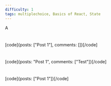 ```yaml
---
difficulty: 1
tags: multiplechoice, Basics of React, State
---
```


A

#

[code]{posts: ["Post 1"], comments: []}[/code]

#

[code]{posts: "Post 1", comments: ["Test"]}[/code]

#

[code]{posts: ["Post 1"]}[/code]


